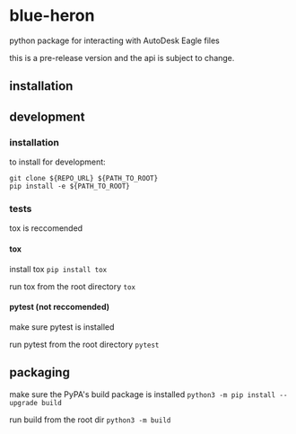 # blue-heron
python package for interacting with AutoDesk Eagle files

this is a pre-release version and the api is subject to change.

## installation


## development

### installation
to install for development:
```
git clone ${REPO_URL} ${PATH_TO_ROOT}
pip install -e ${PATH_TO_ROOT}
```

### tests

tox is reccomended

#### tox

install tox
```pip install tox```

run tox from the root directory
```tox```

#### pytest (not reccomended)
make sure pytest is installed

run pytest from the root directory
```pytest```

## packaging

make sure the PyPA's build package is installed
```python3 -m pip install --upgrade build```

run build from the root dir
```python3 -m build```
